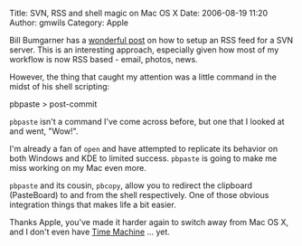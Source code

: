 Title: SVN, RSS and shell magic on Mac OS X
Date: 2006-08-19 11:20
Author: gmwils
Category: Apple

Bill Bumgarner has a [wonderful post][] on how to setup an RSS feed for
a SVN server. This is an interesting approach, especially given how most
of my workflow is now RSS based - email, photos, news.

</p>

However, the thing that caught my attention was a little command in the
midst of his shell scripting:

</p>

<p>
    pbpaste > post-commit

</p>

`pbpaste` isn't a command I've come across before, but one that I looked
at and went, "Wow!".

</p>

I'm already a fan of `open` and have attempted to replicate its behavior
on both Windows and KDE to limited success. `pbpaste` is going to make
me miss working on my Mac even more.

</p>

`pbpaste` and its cousin, `pbcopy`, allow you to redirect the clipboard
(PasteBoard) to and from the shell respectively. One of those obvious
integration things that makes life a bit easier.

</p>

Thanks Apple, you've made it harder again to switch away from Mac OS X,
and I don't even have [Time Machine][] ... yet.

</p>

  [wonderful post]: http://www.friday.com/bbum/2006/08/17/howto-adding-an-rss-feed-to-a-subversion-server/
  [Time Machine]: http://www.apple.com/macosx/leopard/timemachine.html
